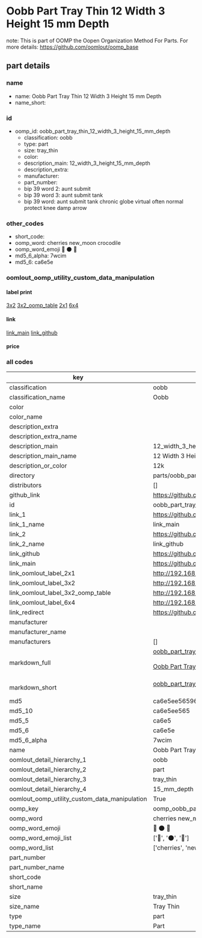 # Oobb Part Tray Thin 12 Width 3 Height 15 mm Depth  

note: This is part of OOMP the Oopen Organization Method For Parts. For more details: https://github.com/oomlout/oomp_base

##  part details
  







### name
* name: Oobb Part Tray Thin 12 Width 3 Height 15 mm Depth
* name_short: 
### id
* oomp_id: oobb_part_tray_thin_12_width_3_height_15_mm_depth
  * classification: oobb
  * type: part
  * size: tray_thin
  * color: 
  * description_main: 12_width_3_height_15_mm_depth
  * description_extra: 
  * manufacturer: 
  * part_number: 
  * bip 39 word 2: aunt submit
  * bip 39 word 3: aunt submit tank
  * bip 39 word: aunt submit tank chronic globe virtual often normal protect knee damp arrow

### other_codes
* short_code: 
* oomp_word: cherries new_moon crocodile
* oomp_word_emoji :cherries: :new_moon: :crocodile:
* md5_6_alpha: 7wcim
* md5_6: ca6e5e






### oomlout_oomp_utility_custom_data_manipulation
#### label print
[3x2](http://192.168.1.245:1112/?label=oomp%207wcim)
[3x2_oomp_table](http://192.168.1.108:1112/?label=oomp%207wcim)
[2x1](http://192.168.1.242:1112/?label=oomp%207wcim)
[6x4](http://192.168.1.55:1112/?label=oomp%207wcim)    

#### link

[link_main](https://github.com/oomlout/oomlout_oomp_version_1_messy/tree/main/parts/oobb_part_tray_thin_12_width_3_height_15_mm_depth) [link_github](https://github.com/oomlout/oomlout_oomp_version_1_messy/tree/main/parts/oobb_part_tray_thin_12_width_3_height_15_mm_depth)                             

#### price







### all codes 
| key | value |  
| --- | --- |  
| classification | oobb |  
| classification_name | Oobb |  
| color |  |  
| color_name |  |  
| description_extra |  |  
| description_extra_name |  |  
| description_main | 12_width_3_height_15_mm_depth |  
| description_main_name | 12 Width 3 Height 15 mm Depth |  
| description_or_color | 12k |  
| directory | parts/oobb_part_tray_thin_12_width_3_height_15_mm_depth |  
| distributors | [] |  
| github_link | https://github.com/oomlout/oomlout_oomp_part_src/tree/main/parts/oobb_part_tray_thin_12_width_3_height_15_mm_depth |  
| id | oobb_part_tray_thin_12_width_3_height_15_mm_depth |  
| link_1 | https://github.com/oomlout/oomlout_oomp_version_1_messy/tree/main/parts/oobb_part_tray_thin_12_width_3_height_15_mm_depth |  
| link_1_name | link_main |  
| link_2 | https://github.com/oomlout/oomlout_oomp_version_1_messy/tree/main/parts/oobb_part_tray_thin_12_width_3_height_15_mm_depth |  
| link_2_name | link_github |  
| link_github | https://github.com/oomlout/oomlout_oomp_version_1_messy/tree/main/parts/oobb_part_tray_thin_12_width_3_height_15_mm_depth |  
| link_main | https://github.com/oomlout/oomlout_oomp_version_1_messy/tree/main/parts/oobb_part_tray_thin_12_width_3_height_15_mm_depth |  
| link_oomlout_label_2x1 | http://192.168.1.242:1112/?label=oomp%207wcim |  
| link_oomlout_label_3x2 | http://192.168.1.245:1112/?label=oomp%207wcim |  
| link_oomlout_label_3x2_oomp_table | http://192.168.1.108:1112/?label=oomp%207wcim |  
| link_oomlout_label_6x4 | http://192.168.1.55:1112/?label=oomp%207wcim |  
| link_redirect | https://github.com/oomlout/oomlout_oomp_version_1_messy/tree/main/parts/oobb_part_tray_thin_12_width_3_height_15_mm_depth |  
| manufacturer |  |  
| manufacturer_name |  |  
| manufacturers | [] |  
| markdown_full | [oobb_part_tray_thin_12_width_3_height_15_mm_depth](none)<br>[](none)<br>[Oobb Part Tray Thin 12 Width 3 Height 15 Mm Depth](none)<br><br> |  
| markdown_short | [oobb_part_tray_thin_12_width_3_height_15_mm_depth](none)<br><br> |  
| md5 | ca6e5ee565963337d1b1a287bb76007a |  
| md5_10 | ca6e5ee565 |  
| md5_5 | ca6e5 |  
| md5_6 | ca6e5e |  
| md5_6_alpha | 7wcim |  
| name | Oobb Part Tray Thin 12 Width 3 Height 15 mm Depth |  
| oomlout_detail_hierarchy_1 | oobb |  
| oomlout_detail_hierarchy_2 | part |  
| oomlout_detail_hierarchy_3 | tray_thin |  
| oomlout_detail_hierarchy_4 | 15_mm_depth |  
| oomlout_oomp_utility_custom_data_manipulation | True |  
| oomp_key | oomp_oobb_part_tray_thin_12_width_3_height_15_mm_depth |  
| oomp_word | cherries new_moon crocodile |  
| oomp_word_emoji | :cherries: :new_moon: :crocodile: |  
| oomp_word_emoji_list | [':cherries:', ':new_moon:', ':crocodile:'] |  
| oomp_word_list | ['cherries', 'new_moon', 'crocodile'] |  
| part_number |  |  
| part_number_name |  |  
| short_code |  |  
| short_name |  |  
| size | tray_thin |  
| size_name | Tray Thin |  
| type | part |  
| type_name | Part |  
